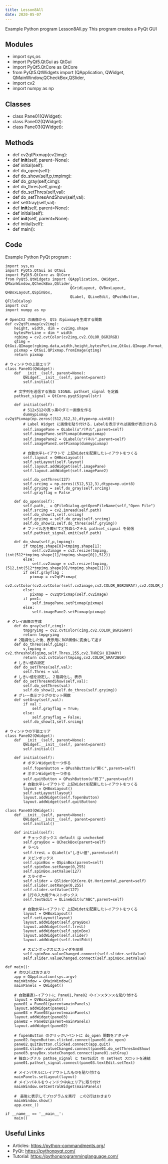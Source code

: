 ```yaml
---
title: Lesson8All
date: 2020-05-07
---
```

Example Python program Lesson8All.py
This program creates a PyQt GUI

## Modules

* import sys,os
* import PyQt5.QtGui as QtGui
* import PyQt5.QtCore as QtCore
* from PyQt5.QtWidgets import (QApplication, QWidget, QMainWindow,QCheckBox,QSlider,
* import cv2
* import numpy as np

## Classes

* class Pane01(QWidget):
* class Pane02(QWidget):
* class Pane03(QWidget):

## Methods

* def cv2qtPixmap(cv2img):
* def __init__(self, parent=None):
* def initial(self):
* def do_open(self):
* def do_show(self,p,tmpimg):
* def do_gray(self,cimg):
* def do_thres(self,gimg):
* def do_setThres(self,val):
* def do_setThresAndShow(self,val):
* def setGray(self,val):
* def __init__(self, parent=None):
* def initial(self):
* def __init__(self, parent=None):
* def initial(self):
* def main():

## Code

Example Python PyQt program :

    import sys,os
    import PyQt5.QtGui as QtGui
    import PyQt5.QtCore as QtCore
    from PyQt5.QtWidgets import (QApplication, QWidget, QMainWindow,QCheckBox,QSlider,
                                 QGridLayout, QVBoxLayout, QHBoxLayout,QSpinBox,
                                 QLabel, QLineEdit, QPushButton, QFileDialog)
    import cv2
    import numpy as np
    
    # OpenCV2 の画像から　Qt5 のpixmapを生成する関数
    def cv2qtPixmap(cv2img):
        height, width, dim = cv2img.shape
        bytesPerLine = dim * width
        rgbimg = cv2.cvtColor(cv2img,cv2.COLOR_BGR2RGB)
        qtimg = QtGui.QImage(rgbimg.data,width,height,bytesPerLine,QtGui.QImage.Format_RGB888)
        pixmap = QtGui.QPixmap.fromImage(qtimg)
        return pixmap
    
    # ウィンドウの上部エリア
    class Pane01(QWidget):
        def __init__(self, parent=None):
            QWidget.__init__(self, parent=parent)
            self.initial()
    
        # 文字列を送信する独自 SIGNAL pathset_signal を定義
        pathset_signal = QtCore.pyqtSignal(str)
    
        def initial(self):
            # 512x512の真っ黒のダミー画像を作る
            dummypixmap = cv2qtPixmap(np.zeros((512,512,3),dtype=np.uint8))
            # Label Widget に画像を貼り付ける．Labelを表示すれば画像が表示される
            self.imagePane = QLabel(u"パネル",parent=self)
            self.imagePane.setPixmap(dummypixmap)
            self.imagePane2 = QLabel(u"パネル",parent=self)
            self.imagePane2.setPixmap(dummypixmap)
    
            # 自動水平レイアウトで 上記Widetを配置したレイアウトをつくる
            self.layout = QHBoxLayout()
            self.setLayout(self.layout)
            self.layout.addWidget(self.imagePane)
            self.layout.addWidget(self.imagePane2)
    
            self.do_setThres(127)
            self.srcimg = np.zeros((512,512,3),dtype=np.uint8)
            self.gryimg = self.do_gray(self.srcimg)
            self.grayflag = False
    
        def do_open(self):
            self.path,_ = QFileDialog.getOpenFileName(self,"Open File")
            self.srcimg = cv2.imread(self.path)
            self.do_show(1,self.srcimg)
            self.gryimg = self.do_gray(self.srcimg)
            self.do_show(2,self.do_thres(self.gryimg))
            # ファイル名を載せてど独自シグナル pathset_signal を発信
            self.pathset_signal.emit(self.path)
    
        def do_show(self,p,tmpimg):
            if tmpimg.shape[0]>tmpimg.shape[1]:
                self.cv2image = cv2.resize(tmpimg,(int(512*tmpimg.shape[1]/tmpimg.shape[0]),512))
            else:
                self.cv2image = cv2.resize(tmpimg,(512,int(512*tmpimg.shape[0]/tmpimg.shape[1])))
            if self.grayflag :
               pixmap = cv2qtPixmap(
                   cv2.cvtColor(cv2.cvtColor(self.cv2image,cv2.COLOR_BGR2GRAY),cv2.COLOR_GRAY2BGR))
            else:
               pixmap = cv2qtPixmap(self.cv2image)
            if p==1:
                self.imagePane.setPixmap(pixmap)
            else:
                self.imagePane2.setPixmap(pixmap)
    
     # グレイ画像の生成
        def do_gray(self,cimg):
            tmpgryimg = cv2.cvtColor(cimg,cv2.COLOR_BGR2GRAY)
            return tmpgryimg
        # 2階調化した後、表示用にBGR画像に変換して返す
        def do_thres(self,gimg):
            v,tmpimg = cv2.threshold(gimg,self.Thres,255,cv2.THRESH_BINARY)
            return cv2.cvtColor(tmpimg,cv2.COLOR_GRAY2BGR)
        # しきい値の設定
        def do_setThres(self,val):
            self.Thres = val
        # しきい値を設定し、２階調化し、表示
        def do_setThresAndShow(self,val):
            self.do_setThres(val)
            self.do_show(2,self.do_thres(self.gryimg))
        # グレー表示フラグのセット関数
        def setGray(self,val):
            if val :
                self.grayflag = True;
            else:
                self.grayflag = False;
            self.do_show(1,self.srcimg)
    
    # ウィンドウの下部エリア
    class Pane02(QWidget):
        def __init__(self, parent=None):
            QWidget.__init__(self, parent=parent)
            self.initial()
    
        def initial(self):
            # ボタンWidgetを一つ作る
            self.fopenButton = QPushButton(u"開く",parent=self)
            # ボタンWidgetを一つ作る
            self.quitButton = QPushButton(u"終了",parent=self)
            # 自動水平レイアウトで 上記Widetを配置したレイアウトをつくる
            layout = QHBoxLayout()
            self.setLayout(layout)
            layout.addWidget(self.fopenButton)
            layout.addWidget(self.quitButton)
    
    class Pane03(QWidget):
        def __init__(self, parent=None):
            QWidget.__init__(self, parent=parent)
            self.initial()
    
        def initial(self):
            # チェックボックス default は unchecked
            self.grayBox = QCheckBox(parent=self)
            # ラベル
            self.tresL = QLabel(u"しきい値",parent=self)
            # スピンボックス
            self.spinBox = QSpinBox(parent=self)
            self.spinBox.setRange(0,255)
            self.spinBox.setValue(127)
            # スライダー
            self.slider = QSlider(QtCore.Qt.Horizontal,parent=self)
            self.slider.setRange(0,255)
            self.slider.setValue(127)
            # 1行の入力用テキストボックス
            self.textEdit = QLineEdit(u"ABC",parent=self)
    
            # 自動水平レイアウトで 上記Widetを配置したレイアウトをつくる
            layout = QHBoxLayout()
            self.setLayout(layout)
            layout.addWidget(self.grayBox)
            layout.addWidget(self.tresL)
            layout.addWidget(self.spinBox)
            layout.addWidget(self.slider)
            layout.addWidget(self.textEdit)
    
            # スピンボックスとスライダを同期
            self.spinBox.valueChanged.connect(self.slider.setValue)
            self.slider.valueChanged.connect(self.spinBox.setValue)
    
    def main():
        # 次の3行はおきまり
        app = QApplication(sys.argv)
        mainWindow = QMainWindow()
        mainPanels = QWidget()
    
        # 自動垂直レイアウトに Pane01,Pane02 のインスタンスを貼り付ける
        layout = QVBoxLayout()
        pane01 = Pane01(parent=mainPanels)
        layout.addWidget(pane01)
        pane03 = Pane03(parent=mainPanels)
        layout.addWidget(pane03)
        pane02 = Pane02(parent=mainPanels)
        layout.addWidget(pane02)
    
        # fopenButton のクリックいベントに do_open 関数をアタッチ
        pane02.fopenButton.clicked.connect(pane01.do_open)
        pane02.quitButton.clicked.connect(app.quit)
        pane03.slider.valueChanged.connect(pane01.do_setThresAndShow)
        pane03.grayBox.stateChanged.connect(pane01.setGray)
        # 独自シグナル pathse_signal と textEdit の setText スロットを連結
        pane01.pathset_signal.connect(pane03.textEdit.setText)
    
        # メインパネルにレイアウトしたものを貼り付ける
        mainPanels.setLayout(layout)
        # メインパネルをウィンドウ中央エリアに取り付け
        mainWindow.setCentralWidget(mainPanels)
    
        #　最後に表示してプログラムを実行　この2行はおきまり
        mainWindow.show()
        app.exec_()
    
    if __name__ == '__main__':
        main()
    

## Useful Links

- Articles: https://python-commandments.org/
- PyQt: https://pythonpyqt.com/
- Tutorial: https://pythonprogramminglanguage.com/
